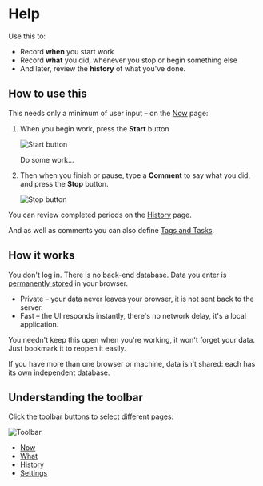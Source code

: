 # Help

Use this to:

- Record **when** you start work
- Record **what** you did, whenever you stop or begin something else
- And later, review the **history** of what you've done.

## How to use this

This needs only a minimum of user input &ndash; on the [Now](/help/now) page:

1. When you begin work, press the **Start** button

   ![Start button](start)

   Do some work...

1. Then when you finish or pause, type a **Comment** to say what you did, and press the **Stop** button.

   ![Stop button](stop)

You can review completed periods on the [History](/help/history) page.

And as well as comments you can also define [Tags and Tasks](/help/what).

## How it works

You don't log in.
There is no back-end database.
Data you enter is [permanently stored](/help/settings) in your browser.

- Private &ndash; your data never leaves your browser, it is not sent back to the server.
- Fast &ndash; the UI responds instantly, there's no network delay, it's a local application.

You needn't keep this open when you're working, it won't forget your data. Just bookmark it to reopen it easily.

If you have more than one browser or machine, data isn't shared: each has its own independent database.

## Understanding the toolbar

Click the toolbar buttons to select different pages:

![Toolbar](toolbar)

- [Now](/help/now)
- [What](/help/what)
- [History](/help/history)
- [Settings](/help/settings)
